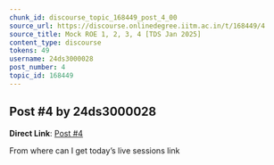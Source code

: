 ```yaml
---
chunk_id: discourse_topic_168449_post_4_00
source_url: https://discourse.onlinedegree.iitm.ac.in/t/168449/4
source_title: Mock ROE 1, 2, 3, 4 [TDS Jan 2025]
content_type: discourse
tokens: 49
username: 24ds3000028
post_number: 4
topic_id: 168449
---
```


## Post #4 by 24ds3000028

**Direct Link**: [Post #4](https://discourse.onlinedegree.iitm.ac.in/t/168449/4)

From where can I get today’s live sessions link
